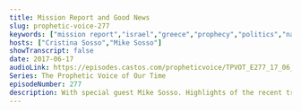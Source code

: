 ```yaml
---
title: Mission Report and Good News
slug: prophetic-voice-277
keywords: ["mission report","israel","greece","prophecy","politics","nations"]
hosts: ["Cristina Sosso","Mike Sosso"]
showTranscript: false
date: 2017-06-17
audioLink: https://episodes.castos.com/propheticvoice/TPVOT_E277_17_06_17-18_Mission_Report_and_Good_News.mp3
Series: The Prophetic Voice of Our Time
episodeNumber: 277
description: With special guest Mike Sosso. Highlights of the recent trip to Israel and Greece, and the good news of God's outpouring of His Spirit upon all flesh.
---
```


